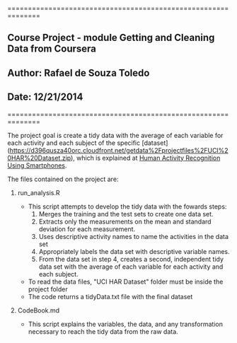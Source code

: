 ==============================================================
## Course Project - module Getting and Cleaning Data from Coursera
## Author: Rafael de Souza Toledo
## Date: 12/21/2014
==============================================================

The project goal is create a tidy data with the average of each variable for each activity and each subject of the specific [dataset] (https://d396qusza40orc.cloudfront.net/getdata%2Fprojectfiles%2FUCI%20HAR%20Dataset.zip), which is explained at [Human Activity Recognition Using Smartphones](http://archive.ics.uci.edu/ml/datasets/Human+Activity+Recognition+Using+Smartphones).


The files contained on the project are:

1. run_analysis.R
   * This script attempts to develop the tidy data with the fowards steps:
        1. Merges the training and the test sets to create one data set.
        2. Extracts only the measurements on the mean and standard deviation for each measurement. 
        3. Uses descriptive activity names to name the activities in the data set
        4. Appropriately labels the data set with descriptive variable names. 
        5. From the data set in step 4, creates a second, independent tidy data set with the average of each variable for each activity and each subject.
   * To read the data files, "UCI HAR Dataset" folder must be inside the project folder
   * The code returns a tidyData.txt file with the final dataset
		
2. CodeBook.md
   * This script explains the variables, the data, and any transformation necessary to reach the tidy data from the raw data.


